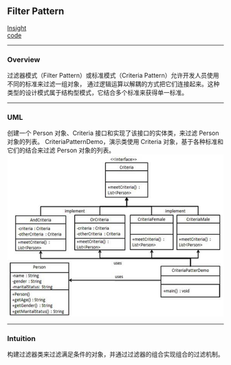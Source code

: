 ## Filter Pattern
[Insight](https://www.runoob.com/design-pattern/filter-pattern.html)  
[code](https://github.com/wan-h/Brainpower/blob/master/Code/CS/DesignPatterns/FilterPattern.py)

---
### Overview  
过滤器模式（Filter Pattern）或标准模式（Criteria Pattern）允许开发人员使用不同的标准来过滤一组对象，
通过逻辑运算以解耦的方式把它们连接起来。这种类型的设计模式属于结构型模式，它结合多个标准来获得单一标准。

---
### UML  
创建一个 Person 对象、Criteria 接口和实现了该接口的实体类，来过滤 Person 对象的列表。
CriteriaPatternDemo，演示类使用 Criteria 对象，基于各种标准和它们的结合来过滤 Person 对象的列表。  
![](src/UML_0.png)  

---
### Intuition  
构建过滤器类来过滤满足条件的对象，并通过过滤器的组合实现组合的过滤机制。